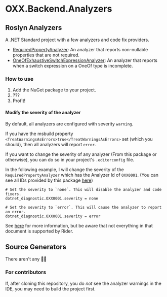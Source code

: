 # OXX.Backend.Analyzers

## Roslyn Analyzers
A .NET Standard project with a few analyzers and code fix providers.

- [RequiredPropertyAnalyzer](src/OXX.Backend.Analyzers/Rules/RequiredProperty): An analyzer that reports non-nullable properties that are not required.
- [OneOfExhaustiveSwitchExpressionAnalyzer](src/OXX.Backend.Analyzers/Rules/OneOfExhaustiveSwitchExpression): An analyzer that reports when a switch expression on a OneOf type is incomplete.

### How to use

1. Add the NuGet package to your project.
2. ???
3. Profit!

#### Modify the severity of the analyzer

By default, all analyzers are configured with severity `warning`.

If you have the msbuild property `<TreatWarningsAsErrors>true</TreatWarningsAsErrors>` set (which you should), then all analyzers will report `error`.

If you want to change the severity of any analyzer (From this package or otherwise), you can do so in your project's `.editorconfig` file.

In the following example, I will change the severity of the `RequiredPropertyAnalyzer` which has the Analyzer Id of `OXX0001`. (You can see all IDs provided by this package [here](https://github.com/KennethHoff/Misc-Testing/blob/master/Backend/Analyzers/OXX.Backend.Analyzers/src/OXX.Backend.Analyzers/Constants/AnalyzerId.cs))

```editorconfig
# Set the severity to `none`. This will disable the analyzer and code fixers.
dotnet_diagnostic.OXX0001.severity = none

# Set the severity to `error`. This will cause the analyzer to report an error.
dotnet_diagnostic.OXX0001.severity = error
```

See [here](https://learn.microsoft.com/en-us/dotnet/fundamentals/code-analysis/configuration-options) for more information, but be aware that not everything in that document is supported by Rider.

## Source Generators

There aren't any 🤷🏻

### For contributors

If, after cloning this repository, you do _not_ see the analyzer warnings in the IDE, you may need to build the project first.
